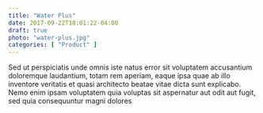 ```yaml
---
title: "Water Plus"
date: 2017-09-22T18:01:22-04:00
draft: true
photo: "water-plus.jpg"
categories: [ "Product" ]
---
```


Sed ut perspiciatis unde omnis iste natus error sit voluptatem accusantium doloremque laudantium, totam rem aperiam, eaque ipsa quae ab illo inventore veritatis et quasi architecto beatae vitae dicta sunt explicabo. Nemo enim ipsam voluptatem quia voluptas sit aspernatur aut odit aut fugit, sed quia consequuntur magni dolores 